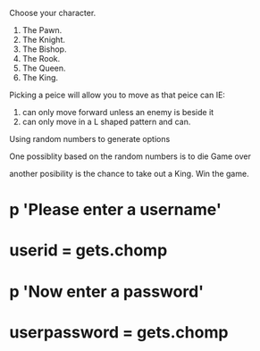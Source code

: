 Choose your character.
1. The Pawn. 
2. The Knight.
3. The Bishop.
4. The Rook.
5. The Queen.
6. The King.

Picking a peice will allow you to move as that peice can IE:
1. can only move forward unless an enemy is beside it
2. can only move in a L shaped pattern and can.


Using random numbers to generate options

One possiblity based on the random numbers is to die Game over

another posibility is the chance to take out a King. Win the game.


# p 'Please enter a username'
# userid = gets.chomp

# p 'Now enter a password'
# userpassword = gets.chomp




